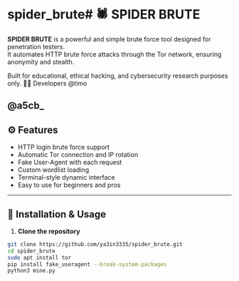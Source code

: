 # spider_brute# 🕷️ SPIDER BRUTE

**SPIDER BRUTE** is a powerful and simple brute force tool designed for penetration testers.  
It automates HTTP brute force attacks through the Tor network, ensuring anonymity and stealth.

Built for educational, ethical hacking, and cybersecurity research purposes only.
👨‍💻 Developers
@timo

@a5cb_
---

## ⚙️ Features

- HTTP login brute force support
- Automatic Tor connection and IP rotation
- Fake User-Agent with each request
- Custom wordlist loading
- Terminal-style dynamic interface
- Easy to use for beginners and pros

---

## 🚀 Installation & Usage

1. **Clone the repository**
```bash
git clone https://github.com/ya3in3335/spider_brute.git
cd spider_brute
sudo apt install tor
pip install fake_useragent --break-system-packages
python3 mine.py


